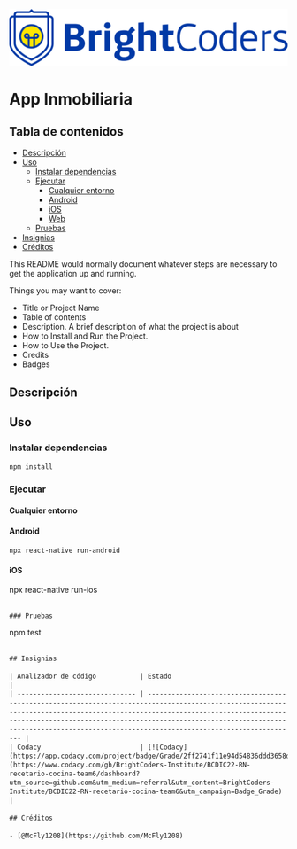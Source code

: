![BrightCoders Logo](img/logo.png)

# App Inmobiliaria

## Tabla de contenidos

- [Descripción](#Descripción)
- [Uso](#Uso)
  - [Instalar dependencias](#Instalar-dependencias)
  - [Ejecutar](#Ejecutar)
    - [Cualquier entorno](#Cualquier-entorno)
    - [Android](#Android)
    - [iOS](#iOS)
    - [Web](#Web)
  - [Pruebas](#Pruebas)
- [Insignias](#Insignias)
- [Créditos](#Créditos)

This README would normally document whatever steps are necessary to get the application up and running.

Things you may want to cover:

- Title or Project Name
- Table of contents
- Description. A brief description of what the project is about
- How to Install and Run the Project.
- How to Use the Project.
- Credits
- Badges

## Descripción

## Uso

### Instalar dependencias

```
npm install
```

### Ejecutar

#### Cualquier entorno
#### Android

```
npx react-native run-android
```

#### iOS

npx react-native run-ios
```

### Pruebas

```
npm test
```

## Insignias

| Analizador de código           | Estado                                                                                                                                                                                                                                                                                                                         |
| ------------------------------ | ------------------------------------------------------------------------------------------------------------------------------------------------------------------------------------------------------------------------------------------------------------------------------------------------------------------------------ |
| Codacy                         | [![Codacy](https://app.codacy.com/project/badge/Grade/2ff2741f11e94d54836ddd3658de8808)](https://www.codacy.com/gh/BrightCoders-Institute/BCDIC22-RN-recetario-cocina-team6/dashboard?utm_source=github.com&utm_medium=referral&utm_content=BrightCoders-Institute/BCDIC22-RN-recetario-cocina-team6&utm_campaign=Badge_Grade) |

## Créditos

- [@McFly1208](https://github.com/McFly1208)

